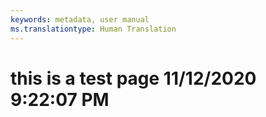 ```yaml
---
keywords: metadata, user manual
ms.translationtype: Human Translation
---
```

# this is a test page 11/12/2020 9:22:07 PM